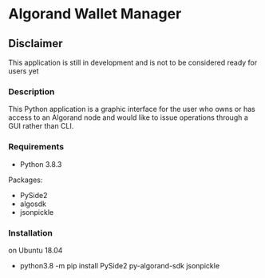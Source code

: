 # Algorand Wallet Manager

## Disclaimer
This application is still in development and is not to be considered ready for users yet

### Description
This Python application is a graphic interface for the user who owns or has access to an Algorand
node and would like to issue operations through a GUI rather than CLI.

### Requirements
* Python 3.8.3

Packages:
* PySide2
* algosdk
* jsonpickle

### Installation
on Ubuntu 18.04
- python3.8 -m pip install PySide2 py-algorand-sdk jsonpickle
